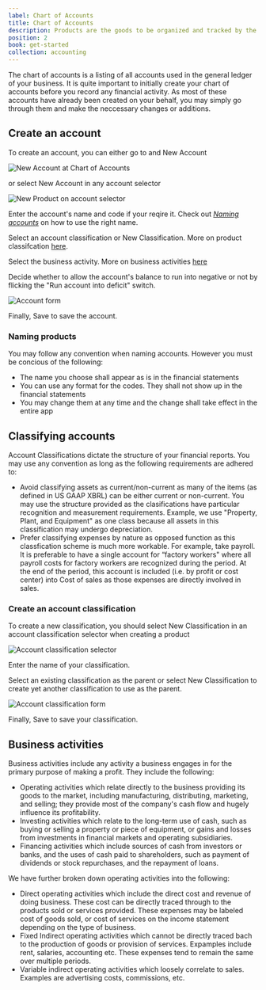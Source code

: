 ```yaml
---
label: Chart of Accounts
title: Chart of Accounts
description: Products are the goods to be organized and tracked by the inventory app.
position: 2
book: get-started
collection: accounting
---
```


The chart of accounts is a listing of all accounts used in the general ledger of your business. It is quite important to initially create your chart of accounts before you record any financial activity. As most of these accounts have already been created on your behalf, you may simply go through them and make the neccessary changes or additions.

## Create an account

To create an account, you can either go to <go-to :path="['Chart of Accounts']"></go-to>
and <button-action>New Account</button-action>

![New Account at Chart of Accounts](/docs/inventory/get-started/product-new.png)

or select New Account in any account selector

![New Product on account selector](/docs/inventory/get-started/product-selector.png)

Enter the account's name and code if your reqire it. Check out [*Naming accounts*](#naming-accounts) on how to use the right name.

Select an account classification or New Classification. More on product classifcation [here](#classifying-accounts).

Select the business activity. More on business activities [here](#branding-products)

Decide whether to allow the account's balance to run into negative or not by flicking the "Run account into deficit" switch.

![Account form](/docs/inventory/get-started/product-form.png)

Finally, <button-action>Save</button-action> to save the account.

### Naming products

You may follow any convention when naming accounts. However you must be concious of the following:

- The name you choose shall appear as is in the financial statements
- You can use any format for the codes. They shall not show up in the financial statements
- You may change them at any time and the change shall take effect in the entire app

## Classifying accounts

Account Classifications dictate the structure of your financial reports. You may use any convention as long as the following requirements are adhered to:

- Avoid classifying assets as current/non-current as many of the items (as defined in US GAAP XBRL) can be either current or non-current. You may use the structure provided as the clasifications have particular recognition and measurement requirements. Example, we use "Property, Plant, and Equipment" as one class because all assets in this classification may undergo depreciation.
- Prefer classifying expenses by nature as opposed function as this classfication scheme is much more workable. For example, take payroll. It is preferable  to have a single account for “factory workers" where all payroll costs for factory workers are recognized during the period. At the end of the period, this account is  included (i.e. by profit or cost center) into Cost of sales as those expenses are directly involved in sales.

### Create an account classification

To create a new classification, you should select New Classification in an account classification selector when creating a product

![Account classification selector](/docs/inventory/get-started/product-class-selector.png)

Enter the name of your classification.

Select an existing classification as the parent or select New Classification to create yet another classification to use as the parent.

![Account classification form](/docs/inventory/get-started/product-class-form.png)

Finally, <button-action>Save</button-action> to save your classification.

## Business activities

Business activities include any activity a business engages in for the primary purpose of making a profit. They include the following:

- Operating activities which relate directly to the business providing its goods to the market, including manufacturing, distributing, marketing, and selling; they provide most of the company's cash flow and hugely influence its profitability.
- Investing activities which relate to the long-term use of cash, such as buying or selling a property or piece of equipment, or gains and losses from investments in financial markets and operating subsidiaries.
- Financing activities which include sources of cash from investors or banks, and the uses of cash paid to shareholders, such as payment of dividends or stock repurchases, and the repayment of loans.

We have further broken down operating activities into the following:

- Direct operating activities which include the direct cost and revenue of doing business. These cost can be directly traced through to the products sold or services provided. These expenses may be labeled cost of goods sold, or cost of services on the income statement depending on the type of business.
- Fixed Indirect operating activities which cannot be directly traced bach to the production of goods or provision of services. Expamples include rent, salaries, accounting etc. These expenses tend to remain the same over multiple periods.
- Variable indirect operating activities which loosely correlate to sales. Examples are advertising costs, commissions, etc.
